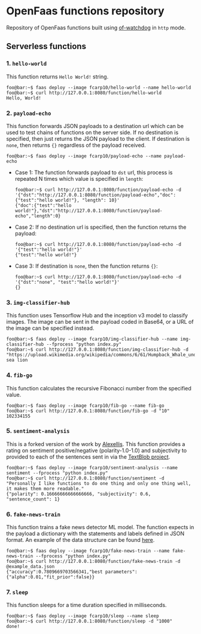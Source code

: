 # OpenFaas functions repository

Repository of OpenFaas functions built using [of-watchdog](https://github.com/openfaas/of-watchdog#1-http-modehttp) in `http` mode.

## Serverless functions

### 1. `hello-world`

This function returns `Hello World!` string.

```shell
foo@bar:~$ faas deploy --image fcarp10/hello-world --name hello-world
foo@bar:~$ curl http://127.0.0.1:8080/function/hello-world
Hello, World!
```

### 2. `payload-echo`

This function forwards JSON payloads to a destination url which can be used to
test chains of functions on the server side. If no destination is specified,
then just returns the JSON payload to the client. If destination is `none`, then
returns `{}` regardless of the payload received.

```shell
foo@bar:~$ faas deploy --image fcarp10/payload-echo --name payload-echo
```

- Case 1: The function forwards payload to `dst` url, this process is repeated N
  times which value is specified in `length`:
    ```
    foo@bar:~$ curl http://127.0.0.1:8080/function/payload-echo -d '{"dst":"http://127.0.0.1:8080/function/payload-echo","doc":{"test":"hello world!"}, "length": 10}'
    {"doc":{"test":"hello world!"},"dst":"http://127.0.0.1:8080/function/payload-echo","length":0}
    ```

- Case 2: If no destination url is specified, then the function returns the payload:
    ```
    foo@bar:~$ curl http://127.0.0.1:8080/function/payload-echo -d '{"test":"hello world!"}'
    {"test":"hello world!"}
    ```

- Case 3: If destination is `none`, then the function returns `{}`:
    ```
    foo@bar:~$ curl http://127.0.0.1:8080/function/payload-echo -d '{"dst":"none", "test":"hello world!"}'
    {}
    ```

### 3. `img-classifier-hub`

This function uses Tensorflow Hub and the inception v3 model to classify images.
The image can be sent in the payload coded in Base64, or a URL of the image can
be specified instead.

```shell
foo@bar:~$ faas deploy --image fcarp10/img-classifier-hub --name img-classifier-hub --fprocess "python index.py"
foo@bar:~$ curl http://127.0.0.1:8080/function/img-classifier-hub -d "https://upload.wikimedia.org/wikipedia/commons/6/61/Humpback_Whale_underwater_shot.jpg"
sea lion
```

### 4. `fib-go`

This function calculates the recursive Fibonacci number from the specified value.

```shell
foo@bar:~$ faas deploy --image fcarp10/fib-go --name fib-go
foo@bar:~$ curl http://127.0.0.1:8080/function/fib-go -d "10"
102334155
```

### 5. `sentiment-analysis`

This is a forked version of the work by
[Alexellis](https://github.com/openfaas/faas/tree/master/sample-functions/SentimentAnalysis).
This function provides a rating on sentiment positive/negative
(polarity-1.0-1.0) and subjectivity to provided to each of the sentences sent in
via the [TextBlob project](http://textblob.readthedocs.io/en/dev/).

```shell
foo@bar:~$ faas deploy --image fcarp10/sentiment-analysis --name sentiment --fprocess "python index.py"
foo@bar:~$ curl http://127.0.0.1:8080/function/sentiment -d "Personally I like functions to do one thing and only one thing well, it makes them more readable."
{"polarity": 0.16666666666666666, "subjectivity": 0.6, "sentence_count": 1}
```

### 6. `fake-news-train`

This function trains a fake news detector ML model. The function expects in the
payload a dictionary with the statements and labels defined in JSON format. An
example of the data structure can be found
[here](fake-news-train/example_data.json).

```shell
foo@bar:~$ faas deploy --image fcarp10/fake-news-train --name fake-news-train --fprocess "python index.py"
foo@bar:~$ curl http://127.0.0.1:8080/function/fake-news-train -d @example_data.json
{"accuracy":0.7809669703566341,"best parameters":{"alpha":0.01,"fit_prior":false}}
```

### 7. `sleep`

This function sleeps for a time duration specified in milliseconds.

```shell
foo@bar:~$ faas deploy --image fcarp10/sleep --name sleep
foo@bar:~$ curl http://127.0.0.1:8080/function/sleep -d "1000"
done!
```